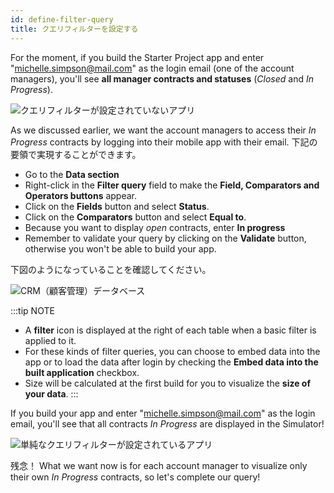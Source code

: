 ```yaml
---
id: define-filter-query
title: クエリフィルターを設定する
---
```


For the moment, if you build the Starter Project app and enter "michelle.simpson@mail.com" as the login email (one of the account managers), you'll see **all manager contracts and statuses** (*Closed* and *In Progress*).

![クエリフィルターが設定されていないアプリ](assets/en/restricted-queries/ios-app-without-queries.png)

As we discussed earlier, we want the account managers to access their *In Progress* contracts by logging into their mobile app with their email. 下記の要領で実現することができます。

* Go to the **Data section**
* Right-click in the **Filter query** field to make the **Field, Comparators and Operators buttons** appear.
* Click on the **Fields** button and select **Status**.
* Click on the **Comparators** button and select **Equal to**.
* Because you want to display *open* contracts, enter **In progress**
* Remember to validate your query by clicking on the **Validate** button, otherwise you won't be able to build your app.

下図のようになっていることを確認してください。

![CRM（顧客管理）データベース](assets/en/restricted-queries/filterquery.png)

:::tip NOTE
* A **filter** icon is displayed at the right of each table when a basic filter is applied to it.
* For these kinds of filter queries, you can choose to embed data into the app or to load the data after login by checking the **Embed data into the built application** checkbox.
* Size will be calculated at the first build for you to visualize the **size of your data**. :::

If you build your app and enter "michelle.simpson@mail.com" as the login email, you'll see that all contracts *In Progress* are displayed in the Simulator!

![単純なクエリフィルターが設定されているアプリ](assets/en/restricted-queries/restrited-queries-basic-query.png)

残念！ What we want now is for each account manager to visualize only their own *In Progress* contracts, so let's complete our query!


